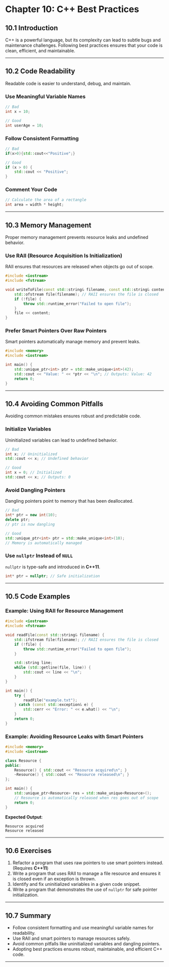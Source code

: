 # Chapter 10: C++ Best Practices

## 10.1 Introduction
C++ is a powerful language, but its complexity can lead to subtle bugs and maintenance challenges. Following best practices ensures that your code is clean, efficient, and maintainable.

---

## 10.2 Code Readability
Readable code is easier to understand, debug, and maintain.

### Use Meaningful Variable Names
```cpp
// Bad
int x = 10;

// Good
int userAge = 10;
```

### Follow Consistent Formatting
```cpp
// Bad
if(x>0){std::cout<<"Positive";}

// Good
if (x > 0) {
    std::cout << "Positive";
}
```

### Comment Your Code
```cpp
// Calculate the area of a rectangle
int area = width * height;
```

---

## 10.3 Memory Management
Proper memory management prevents resource leaks and undefined behavior.

### Use RAII (Resource Acquisition Is Initialization)
RAII ensures that resources are released when objects go out of scope.
```cpp
#include <iostream>
#include <fstream>

void writeToFile(const std::string& filename, const std::string& content) {
    std::ofstream file(filename); // RAII ensures the file is closed
    if (!file) {
        throw std::runtime_error("Failed to open file");
    }
    file << content;
}
```

### Prefer Smart Pointers Over Raw Pointers
Smart pointers automatically manage memory and prevent leaks.
```cpp
#include <memory>
#include <iostream>

int main() {
    std::unique_ptr<int> ptr = std::make_unique<int>(42);
    std::cout << "Value: " << *ptr << "\n"; // Outputs: Value: 42
    return 0;
}
```

---

## 10.4 Avoiding Common Pitfalls
Avoiding common mistakes ensures robust and predictable code.

### Initialize Variables
Uninitialized variables can lead to undefined behavior.
```cpp
// Bad
int x; // Uninitialized
std::cout << x; // Undefined behavior

// Good
int x = 0; // Initialized
std::cout << x; // Outputs: 0
```

### Avoid Dangling Pointers
Dangling pointers point to memory that has been deallocated.
```cpp
// Bad
int* ptr = new int(10);
delete ptr;
// ptr is now dangling

// Good
std::unique_ptr<int> ptr = std::make_unique<int>(10);
// Memory is automatically managed
```

### Use `nullptr` Instead of `NULL`
`nullptr` is type-safe and introduced in **C++11**.
```cpp
int* ptr = nullptr; // Safe initialization
```

---

## 10.5 Code Examples
### Example: Using RAII for Resource Management
```cpp
#include <iostream>
#include <fstream>

void readFile(const std::string& filename) {
    std::ifstream file(filename); // RAII ensures the file is closed
    if (!file) {
        throw std::runtime_error("Failed to open file");
    }

    std::string line;
    while (std::getline(file, line)) {
        std::cout << line << "\n";
    }
}

int main() {
    try {
        readFile("example.txt");
    } catch (const std::exception& e) {
        std::cerr << "Error: " << e.what() << "\n";
    }
    return 0;
}
```

### Example: Avoiding Resource Leaks with Smart Pointers
```cpp
#include <memory>
#include <iostream>

class Resource {
public:
    Resource() { std::cout << "Resource acquired\n"; }
    ~Resource() { std::cout << "Resource released\n"; }
};

int main() {
    std::unique_ptr<Resource> res = std::make_unique<Resource>();
    // Resource is automatically released when res goes out of scope
    return 0;
}
```
**Expected Output**:
```
Resource acquired
Resource released
```

---

## 10.6 Exercises
1. Refactor a program that uses raw pointers to use smart pointers instead. (Requires **C++11**)
2. Write a program that uses RAII to manage a file resource and ensures it is closed even if an exception is thrown.
3. Identify and fix uninitialized variables in a given code snippet.
4. Write a program that demonstrates the use of `nullptr` for safe pointer initialization.

---

## 10.7 Summary
- Follow consistent formatting and use meaningful variable names for readability.
- Use RAII and smart pointers to manage resources safely.
- Avoid common pitfalls like uninitialized variables and dangling pointers.
- Adopting best practices ensures robust, maintainable, and efficient C++ code.

---
